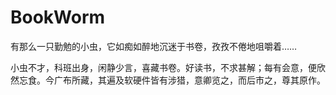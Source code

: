 # BookWorm
有那么一只勤勉的小虫，它如痴如醉地沉迷于书卷，孜孜不倦地咀嚼着……

小虫不才，科班出身，闲静少言，喜藏书卷。好读书，不求甚解；每有会意，便欣然忘食。今广布所藏，其遍及软硬件皆有涉猎，意卿览之，而后市之，尊其原作。
